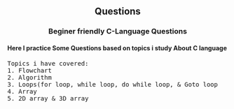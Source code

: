 <center>
<h2>Questions</h2>
<h3>Beginer friendly <strong>C-Language</strong> Questions</h3>
</center>
<h4>Here I practice Some Questions based on topics i study About C language </h4>
<pre>Topics i have covered:
1. Flowchart 
2. Algorithm 
3. Loops(for loop, while loop, do while loop, & Goto loop
4. Array
5. 2D array & 3D array
</pre>
